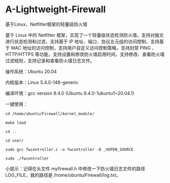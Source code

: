 # A-Lightweight-Firewall
基于Linux、Netfilter框架的轻量级防火墙

基于 Linux 中的 Netfilter 框架，实现了一个轻量级状态检测防火墙，支持对报文进行状态检测和过滤，支持基于 IP 地址、端口、协议五元组的访问控制，支持基于 MAC 地址的访问控制，支持用户自定义访问控制策略，支持封禁 PING 、 HTTP/HTTPS 等功能，支持设置和修改防火墙启用时间，支持修改、查看防火墙过滤规则，支持记录和查看防火墙日志文件。

操作系统：Ubuntu 20.04

内核版本：Linux 5.4.0-148-generic

编译环境：gcc version 9.4.0 (Ubuntu 9.4.0-1ubuntu1~20.04.1)

一键使用：

    cd /home/ubuntu/Firewall/kernel_module/
  
    make load
  
    cd ..
  
    cd user/
  
    sudo gcc fwcontroller.c -o fwcontroller -D _XOPEN_SOURCE
  
    sudo ./fwcontroller

小提示：记得在头文件 myfirewall.h 中修改一下防火墙日志文件的路径 LOG_FILE，我的路径是 /home/ubuntu/Firewall/log.txt。
